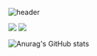 

![header](https://capsule-render.vercel.app/api?type=waving&color=auto&height=200&section=header&text=NEXUS&fontSize=90)






<img src="https://img.shields.io/badge/oracle-F80000?style=flat-square&logo=oracle&logoColor=로고색"/>


<img src="https://img.shields.io/badge/Firebase-FFCA28?style=flat-square&logo=firebase&logoColor=white"/>



![Anurag's GitHub stats](https://github-readme-stats.vercel.app/api?username=libiho&show_icons=true&theme=radical)
